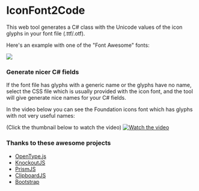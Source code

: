 IconFont2Code
===================

This web tool generates a C# class with the Unicode values of the icon glyphs in your font file (.ttf/.otf).

Here's an example with one of the "Font Awesome" fonts:

![](https://github.com/andreinitescu/IconFont2Code/blob/master/example1.gif)


### Generate nicer C# fields

If the font file has glyphs with a generic name or the glyphs have no name, select the CSS file which is usually provided with the icon font, and the tool will give generate nice names for your C# fields.

In the video below you can see the Foundation icons font which has glyphs with not very useful names:

(Click the thumbnail below to watch the video)
[![Watch the video](http://i3.ytimg.com/vi/HF6VLaAYSa4/maxresdefault.jpg)](https://youtu.be/HF6VLaAYSa4)


### Thanks to these awesome projects

* [OpenType.js](https://github.com/opentypejs/opentype.js)
* [KnockoutJS](https://knockoutjs.com/)
* [PrismJS](https://prismjs.com/)
* [ClipboardJS](https://clipboardjs)
* [Bootstrap](https://getbootstrap.com/)
